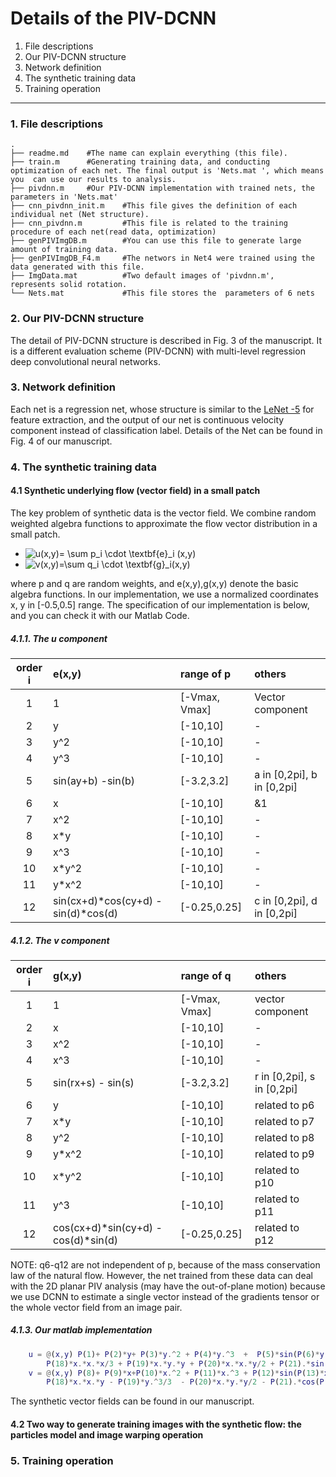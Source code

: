 
# Details of the PIV-DCNN
 1. File descriptions
 2. Our PIV-DCNN structure
 3. Network definition
 4. The synthetic  training data
 5. Training operation
 ---

### 1. File descriptions
```
.
├── readme.md    #The name can explain everything (this file).
├── train.m      #Generating training data, and conducting optimization of each net. The final output is 'Nets.mat ', which means you  can use our results to analysis. 
├── pivdnn.m     #Our PIV-DCNN implementation with trained nets, the parameters in 'Nets.mat'
├── cnn_pivdnn_init.m    #This file gives the definition of each individual net (Net structure).
├── cnn_pivdnn.m         #This file is related to the training procedure of each net(read data, optimization)
├── genPIVImgDB.m        #You can use this file to generate large amount of training data. 
├── genPIVImgDB_F4.m     #The networs in Net4 were trained using the data generated with this file. 
├── ImgData.mat          #Two default images of 'pivdnn.m',  represents solid rotation.
└── Nets.mat             #This file stores the  parameters of 6 nets  
```


### 2. Our PIV-DCNN structure
The detail of PIV-DCNN structure is described in Fig. 3 of the manuscript.  It is a different evaluation scheme (PIV-DCNN) with multi-level regression deep convolutional neural networks. 

### 3. Network definition
Each net is a regression net, whose structure is similar to the [LeNet -5](http://yann.lecun.com/exdb/lenet/) for feature extraction, and  the output of our net is continuous velocity component instead of classification label. Details of the Net can be found in Fig. 4 of our manuscript.

### 4. The synthetic  training data

#### 4.1 Synthetic underlying flow (vector field) in a small patch
The key problem of synthetic data is the vector field. We combine random weighted  algebra functions    to approximate the flow vector distribution in a small patch.

- ![$$u(x,y)= \sum p_i \cdot \textbf{e}_i (x,y)$$](http://latex.codecogs.com/gif.latex?u\(x,y\)=\\sum{p_i\cdot\textbf{e}_i\(x,y\)} )
- ![$$v(x,y)=\sum q_i   \cdot \textbf{g}_i(x,y)$$](http://latex.codecogs.com/gif.latex?v\(x,y\)=\\sum{q_i\cdot\textbf{g}_i\(x,y\)} )

where  p and q are random weights, and e(x,y),g(x,y) denote  the basic algebra functions.  In our implementation, we use a normalized coordinates x, y in [-0.5,0.5] range.  The specification of our implementation is below, and you can check it with our  Matlab Code.

##### 4.1.1. The  u component

|order i| e(x,y)  |  range of p | others|
|:------:|:--------|:-------------|:---------|
|1          | 1           |  [-Vmax, Vmax]              | Vector component  |
|2          | y           | [-10,10]       | -   |
|3          | y^2      | [-10,10]       | -   |
|4          | y^3      | [-10,10]       | -   |
|5          | sin(ay+b)  -sin(b)  |  [-3.2,3.2]      | a in [0,2pi], b in [0,2pi]  |
|6          | x           | [-10,10]  | &1  |
|7          | x^2      |  [-10,10] | -   |
|8          | x*y          | [-10,10]  | -   |
|9          | x^3           | [-10,10]   | -   |
|10        | x*y^2           | [-10,10]   | -   |
|11        | y*x^2           |  [-10,10]    | -   |
|12        | sin(cx+d)\*cos(cy+d)  - sin(d)\*cos(d)          | [-0.25,0.25]       | c in [0,2pi], d in [0,2pi]    |

 

##### 4.1.2. The  v component
|order i| g(x,y)  |  range of q | others|
|:------:|:--------|:--------------|:--------|
|1          | 1           | [-Vmax, Vmax]          |  vector component   |
|2          | x           | [-10,10]        | -   |
|3          | x^2       | [-10,10]       | -   |
|4          | x^3       | [-10,10]       | -   |
|5          | sin(rx+s)  - sin(s)         |  [-3.2,3.2]               | r in [0,2pi], s in [0,2pi]    |
|6          | y           | [-10,10]        | related to p6    |
|7          | x*y           |  [-10,10]   | related to  p7  |
|8          | y^2          | [-10,10]    |  related to p8   |
|9          | y*x^2           |  [-10,10]   | related to p9 |
|10        | x*y^2           | [-10,10]    | related to p10  |
|11        | y^3           | [-10,10]        | related to p11  |
|12        | cos(cx+d)\*sin(cy+d)  - cos(d)\*sin(d)         | [-0.25,0.25]      |   related to p12   |

NOTE: q6-q12 are not independent of p, because of the mass conservation law of the natural flow.  However, the net trained from these data can deal with the 2D planar PIV analysis (may have the out-of-plane motion) because we use DCNN to estimate a single vector instead of the gradients tensor or the whole vector field from an image pair.    

##### 4.1.3.  Our matlab implementation
```Matlab
    u = @(x,y) P(1)+ P(2)*y+ P(3)*y.^2 + P(4)*y.^3  +  P(5)*sin(P(6)*y  +P(7))-P(5)*sin(P(7)) + P(15)*x + 0.5*P(16)*x.^2 +     P(17)*x.*y + ...
        P(18)*x.*x.*x/3 + P(19)*x.*y.*y + P(20)*x.*x.*y/2 + P(21).*sin(P(22)*x+P(23)).*cos(P(22)*y+P(23)) - P(21).*sin(P(23)).*cos(P(23));
    v = @(x,y) P(8)+ P(9)*x+P(10)*x.^2 + P(11)*x.^3 + P(12)*sin(P(13)*x+P(14))-P(12)*sin(P(14)) - P(15)*y -     P(16)*x.*y - 0.5*P(17)*y.^2 - ...
        P(18)*x.*x.*y - P(19)*y.^3/3  - P(20)*x.*y.*y/2 - P(21).*cos(P(22)*x+P(23)).*sin(P(22)*y+P(23))+ P(21).*cos(P(23)).*sin(P(23));
```
The synthetic vector fields can be found in our manuscript.


#### 4.2 Two way to generate training images with the  synthetic flow: the particles model and image warping operation 

### 5. Training operation


